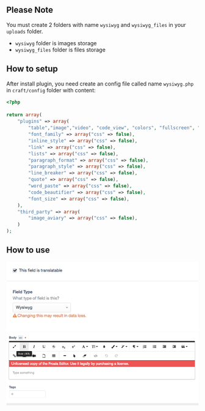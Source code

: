 ## Please Note
You must create 2 folders with name `wysiwyg` and `wysiwyg_files` in your `uploads` folder.

- `wysiwyg` folder is images storage
- `wysiwyg_files` folder is files storage
## How to setup

After install plugin, you need create an config file called name `wysiwyg.php` in `craft/config` folder with content:

```php
<?php

return array(
	"plugins" => array(
		"table","image","video", "code_view", "colors", "fullscreen", "file", "image_manager",
		"font_family" => array("css" => false),
		"inline_style" => array("css" => false),
		"link" => array("css" => false),
		"lists" => array("css" => false),
		"paragraph_format" => array("css" => false),
		"paragraph_style" => array("css" => false),
		"line_breaker" => array("css" => false),
		"quote" => array("css" => false),
		"word_paste" => array("css" => false),
		"code_beautifier" => array("css" => false),
		"font_size" => array("css" => false),
	),
	"third_party" => array(
		"image_aviary" => array("css" => false),
	)
);

```


## How to use

![alt text](screenshots/fieldtype.png)
![alt text](screenshots/use-editor.png)


